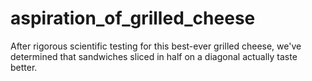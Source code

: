 # aspiration_of_grilled_cheese
After rigorous scientific testing for this best-ever grilled cheese, we've determined that sandwiches sliced in half on a diagonal actually taste better.
